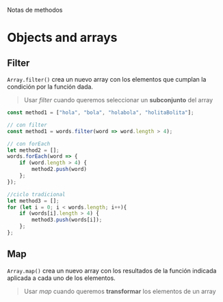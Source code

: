Notas de methodos 
# Objects and arrays

## Filter

`Array.filter()` crea un nuevo array con los elementos que cumplan la condición por la función dada.

> Usar *filter* cuando queremos seleccionar un **subconjunto** del array

```javascript
const method1 = ["hola", "bola", "holabola", "holitaBolita"];

// con filter
const method1 = words.filter(word => word.length > 4);

// con forEach
let method2 = [];
words.forEach(word => {
    if (word.length > 4) { 
        method2.push(word) 
    };
});

//ciclo tradicional
let method3 = [];
for (let i = 0; i < words.length; i++){
    if (words[i].length > 4) {
        method3.push(words[i]);
    };
};

```

## Map

`Array.map()` crea un nuevo array con los resultados de la función indicada aplicada a cada uno de los elementos.

> Usar *map* cuando queremos **transformar** los elementos de un array

